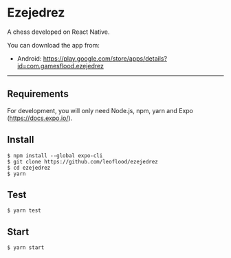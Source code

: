 # Ezejedrez

A chess developed on React Native.

You can download the app from:

- Android: https://play.google.com/store/apps/details?id=com.gamesflood.ezejedrez

---

## Requirements

For development, you will only need Node.js, npm, yarn and Expo (https://docs.expo.io/).

## Install

    $ npm install --global expo-cli
    $ git clone https://github.com/leoflood/ezejedrez
    $ cd ezejedrez
    $ yarn

## Test

    $ yarn test

## Start

    $ yarn start

